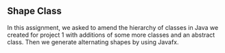 ## Shape Class

In this assignment, we asked to amend the hierarchy of classes in Java we created for project 1 with additions of some more classes and an abstract class.  Then we generate alternating shapes by using Javafx.
